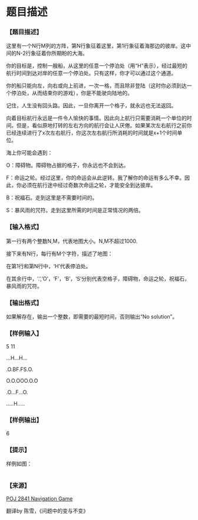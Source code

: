 # 题目描述


<h3>
【题目描述】
</h3>
<p>
这里有一个N行M列的方阵，第N行象征着这里，第1行象征着海那边的彼岸。这中间的N-2行象征着你所期盼的大海。
</p>
<p>
你的目标是，控制一艘船，从这里的任意一个停泊处（用“H”表示），经过最短的航行时间到达对岸的任意一个停泊处。只有这样，你才可以通过这个通道。
</p>
<p>
你的船只能向左，向右或向上前进，一次一格，而且除非登陆（这时你必须到达一个停泊处，从而结束你的游戏），你是不能驶向陆地的。
</p>
<p>
记住，人生没有回头路。因此，一旦你离开一个格子，就永远也无法返回。
</p>
<p>
向着目标航行永远是一件令人愉快的事情。因此向上航行只需要消耗一个单位的时间。但是，看似原地打转的左右方向的航行会让人厌倦。如果某次左右航行之前你已经连续进行了x次左右航行，你这次左右航行所消耗的时间就是x+1个时间单位。
</p>
<p>
海上你可能会遇到：
</p>
<p>
O：障碍物。障碍物占据的格子，你永远也不会到达。
</p>
<p>
F：命运之轮。经过这里，你的命运会从此逆转。我了解你的命运有多么不幸。因此，你必须在航行途中经过奇数次命运之轮，才能安全到达彼岸。
</p>
<p>
B：祝福石。走到这里是不需要时间的。
</p>
<p>
S：暴风雨的咒符。走到这里所需的时间是正常情况的两倍。
</p>
<h3>
【输入格式】
</h3>
<p>
第一行有两个整数N,M，代表地图大小。N,M不超过1000.
</p>
<p>
接下来有N行，每行有M个字符，描述了地图：
</p>
<p>
在第1行和第N行中，‘H’代表停泊处。
</p>
<p>
在其余行中，‘.’,‘O’，‘F’，‘B’，‘S’分别代表空格子，障碍物，命运之轮，祝福石，暴风雨的咒符。
</p>
<h3>
【输出格式】
</h3>
<p>
如果解存在，输出一个整数，即需要的最短时间，否则输出“No solution”。
</p>
<h3>
【样例输入】
</h3>
<p>
5 11
</p>
<p>
...H...H...
</p>
<p>
.O.BF.FS.O.
</p>
<p>
O.O.OOO.O.O
</p>
<p>
.O...F...O.
</p>
<p>
.....H.....
</p>
<h3>
【样例输出】
</h3>
<p>
6
</p>
<h3>
【提示】
</h3>
<p>
样例如图：
</p>
<p>
<img src="/upload/image/20140612/20140612101809_51902.png" alt=""/> 
</p>
<h3>
【来源】
</h3>
<p>
<a href="http://poj.org/problem?id=2841" target="_blank">POJ 2841 Navigation Game</a> 
</p>
<p>
翻译by 陈雪，《问题中的变与不变》
</p>
